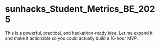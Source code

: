 # sunhacks_Student_Metrics_BE_2025
This is a powerful, practical, and hackathon-ready idea. Let me expand it and make it actionable so you could actually build a 16-hour MVP.
